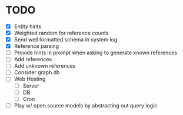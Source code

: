 # TODO

- [x]  Entity hints
- [x]  Weighted random for reference counts
- [x]  Send well formatted schema in system log
- [x]  Reference parsing
- [ ]  Provide hints in prompt when asking to generate known references
- [ ]  Add references
- [ ]  Add unknown references
- [ ]  Consider graph db
- [ ]  Web Hosting
    - [ ] Server
    - [ ] DB
    - [ ] Cron
- [ ] Play w/ open source models by abstracting out query logic